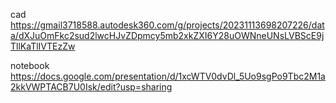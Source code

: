 cad
https://gmail3718588.autodesk360.com/g/projects/20231113698207226/data/dXJuOmFkc2sud2lwcHJvZDpmcy5mb2xkZXI6Y28uOWNneUNsLVBScE9jTllKaTlIVTEzZw

notebook
https://docs.google.com/presentation/d/1xcWTV0dvDl_5Uo9sgPo9Tbc2M1a2kkVWPTACB7U0Isk/edit?usp=sharing